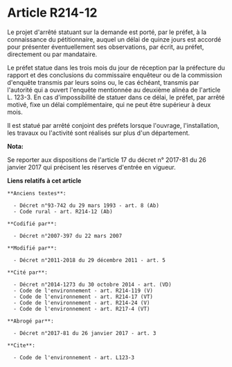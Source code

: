 # Article R214-12

Le projet d'arrêté statuant sur la demande est porté, par le préfet, à la connaissance du pétitionnaire, auquel un délai de
quinze jours est accordé pour présenter éventuellement ses observations, par écrit, au préfet, directement ou par
mandataire. 

Le préfet statue dans les trois mois du jour de réception par la préfecture du rapport et des conclusions du commissaire
enquêteur ou de la commission d'enquête transmis par leurs soins ou, le cas échéant, transmis par l'autorité qui a ouvert
l'enquête mentionnée au deuxième alinéa de l'article L. 123-3. En cas d'impossibilité de statuer dans ce délai, le préfet,
par arrêté motivé, fixe un délai complémentaire, qui ne peut être supérieur à deux mois. 

Il est statué par arrêté conjoint des préfets lorsque l'ouvrage, l'installation, les travaux ou l'activité sont réalisés sur
plus d'un département.

**Nota:**

Se reporter aux dispositions de l'article 17 du décret n° 2017-81 du 26 janvier 2017 qui précisent les réserves d'entrée en
vigueur.

**Liens relatifs à cet article**

	**Anciens textes**:

	  - Décret n°93-742 du 29 mars 1993 - art. 8 (Ab)
	  - Code rural - art. R214-12 (Ab)

	**Codifié par**:

	  - Décret n°2007-397 du 22 mars 2007

	**Modifié par**:

	  - Décret n°2011-2018 du 29 décembre 2011 - art. 5

	**Cité par**:

	  - Décret n°2014-1273 du 30 octobre 2014 - art. (VD)
	  - Code de l'environnement - art. R214-119 (V)
	  - Code de l'environnement - art. R214-17 (VT)
	  - Code de l'environnement - art. R214-24 (V)
	  - Code de l'environnement - art. R217-4 (VT)

	**Abrogé par**:

	  - Décret n°2017-81 du 26 janvier 2017 - art. 3

	**Cite**:

	  - Code de l'environnement - art. L123-3
